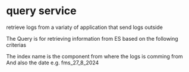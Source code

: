 # query service
retrieve logs from  a variaty of application that send logs outside

The Query is for retrieving information from ES based on the following criterias

The index name is the component from where the logs is comming from
And also the date 
e.g.
fms_27_8_2024
 




